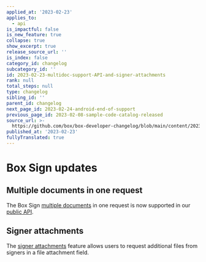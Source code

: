 ```yaml
---
applied_at: '2023-02-23'
applies_to:
  - api
is_impactful: false
is_new_feature: true
collapse: true
show_excerpt: true
release_source_url: ''
is_index: false
category_id: changelog
subcategory_id: ''
id: 2023-02-23-multidoc-support-API-and-signer-attachments
rank: null
total_steps: null
type: changelog
sibling_id: ''
parent_id: changelog
next_page_id: 2023-02-24-android-end-of-support
previous_page_id: 2023-02-08-sample-code-catalog-released
source_url: >-
  https://github.com/box/box-developer-changelog/blob/main/content/2023/02-23-multidoc-support-API-and-signer-attachments.md
published_at: '2023-02-23'
fullyTranslated: true
---
```

# Box Sign updates

## Multiple documents in one request

The Box Sign [multiple documents][1] in one request is now supported in our [public API][2].

## Signer attachments

The [signer attachments][3] feature allows users to request additional files from signers in a file attachment field.

[1]: https://support.box.com/hc/en-us/sections/10302887198227-Multiple-documents-in-a-signature-request

[2]: e://post-sign-requests

[3]: r://sign-request#param-signers-inputs-content_type
